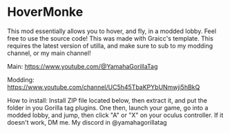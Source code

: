 # HoverMonke
This mod essentially allows you to hover, and fly, in a modded lobby. Feel free to use the source code! This was made with Graicc's template. This requires the latest version of utilla, and make sure to sub to my modding channel, or my main channel!

Main: https://www.youtube.com/@YamahaGorillaTag

Modding: https://www.youtube.com/channel/UC5h45TbaKPYbUNmwji5hBkQ

How to install: Install ZIP file located below, then extract it, and put the folder in you Gorilla tag plugins. One then, launch your game, go into a modded lobby, and jump, then click "A" or "X" on your oculus controller. If it doesn't work, DM me. My discord in @yamahagorillatag
